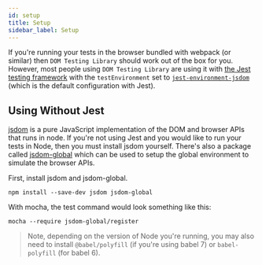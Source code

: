 ```yaml
---
id: setup
title: Setup
sidebar_label: Setup
---
```


If you're running your tests in the browser bundled with webpack (or similar)
then `DOM Testing Library` should work out of the box for you. However, most
people using `DOM Testing Library` are using it with
[the Jest testing framework](https://jestjs.io/) with the `testEnvironment` set
to
[`jest-environment-jsdom`](https://www.npmjs.com/package/jest-environment-jsdom)
(which is the default configuration with Jest).

## Using Without Jest

[jsdom](https://github.com/jsdom/jsdom) is a pure JavaScript implementation of
the DOM and browser APIs that runs in node. If you're not using Jest and you
would like to run your tests in Node, then you must install jsdom yourself.
There's also a package called
[jsdom-global](https://github.com/rstacruz/jsdom-global) which can be used to
setup the global environment to simulate the browser APIs.

First, install jsdom and jsdom-global.

```
npm install --save-dev jsdom jsdom-global
```

With mocha, the test command would look something like this:

```
mocha --require jsdom-global/register
```

> Note, depending on the version of Node you're running, you may also need to
> install `@babel/polyfill` (if you're using babel 7) or `babel-polyfill` (for
> babel 6).
